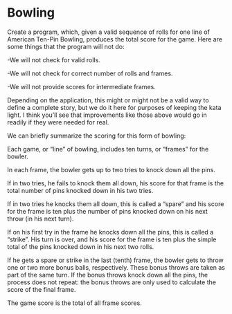 # Bowling
Create a program, which, given a valid sequence of rolls for one line of American Ten-Pin Bowling, produces the total score for the game. 
Here are some things that the program will not do:


-We will not check for valid rolls.

-We will not check for correct number of rolls and frames.

-We will not provide scores for intermediate frames.


Depending on the application, this might or might not be a valid way to define a complete story, but
we do it here for purposes of keeping the kata light. I think you’ll see that improvements like those above would go in readily if they were needed for real.

We can briefly summarize the scoring for this form of bowling:

Each game, or “line” of bowling, includes ten turns, or “frames” for the bowler.

In each frame, the bowler gets up to two tries to knock down all the pins.

If in two tries, he fails to knock them all down, his score for that frame is the total number of pins knocked down in his two tries.

If in two tries he knocks them all down, this is called a “spare” and his score for the frame is ten plus the number of 
pins knocked down on his next throw (in his next turn).

If on his first try in the frame he knocks down all the pins, this is called a “strike”. His turn is over, and 
his score for the frame is ten plus the simple total of the pins knocked down in his next two rolls.

If he gets a spare or strike in the last (tenth) frame, the bowler gets to throw one or two more bonus balls, respectively. 
These bonus throws are taken as part of the same turn. If the bonus throws knock down all the pins, the process does not repeat: 
the bonus throws are only used to calculate the score of the final frame.

The game score is the total of all frame scores.
